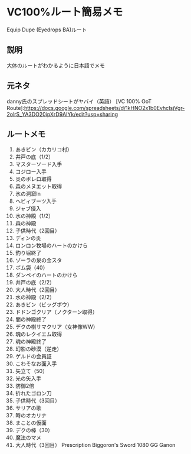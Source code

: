 # VC100%ルート簡易メモ
Equip Dupe (Eyedrops BA)ルート

## 説明
大体のルートがわかるように日本語でメモ

## 元ネタ
danny氏のスプレッドシートがヤバイ（英語）
[VC 100% OoT Route]:https://docs.google.com/spreadsheets/d/1kHNO2x1b0EvhcIsjVgr-2olrS_YA3DO20ipXrD9AIYk/edit?usp=sharing

## ルートメモ

1. あきビン（カカリコ村）
2. 井戸の底（1/2）
3. マスターソード入手
4. コジロー入手
5. 炎のボレロ取得
6. 森のメヌエット取得
7. 氷の洞窟In
8. ヘビィブーツ入手
9. ジャブ侵入
10. 水の神殿（1/2）
11. 森の神殿
12. 子供時代（2回目）
13. ディンの炎
14. ロンロン牧場のハートのかけら
15. 釣り堀終了
16. ゾーラの泉の金スタ
17. ボム袋（40）
18. ダンペイのハートのかけら
19. 井戸の底（2/2）
20. 大人時代（2回目）
21. 水の神殿（2/2）
22. あきビン（ビッグポウ）
23. ドドンゴクリア（ノクターン取得）
24. 闇の神殿終了
25. デクの樹サマクリア（女神像WW）
26. 魂のレクイエム取得
27. 魂の神殿終了
28. 幻影の砂漠（逆走）
29. ゲルドの会員証
30. こわそなお面入手
31. 矢立て（50）
32. 光の矢入手
33. 防御2倍
34. 折れたゴロン刀
35. 子供時代（3回目）
36. サリアの歌
37. 時のオカリナ
38. まことの仮面
39. デクの棒（30）
40. 魔法のマメ
41. 大人時代（3回目）
Prescription
Biggoron's Sword
1080
GG
Ganon